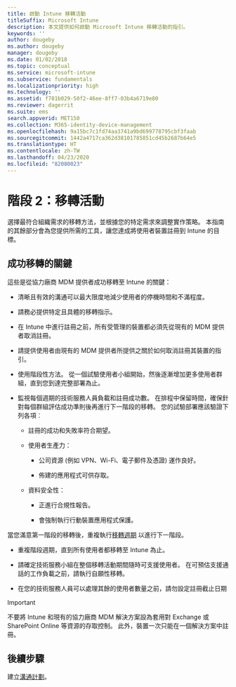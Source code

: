 ```yaml
---
title: 啟動 Intune 移轉活動
titleSuffix: Microsoft Intune
description: 本文提供如何啟動 Microsoft Intune 移轉活動的指引。
keywords: ''
author: dougeby
ms.author: dougeby
manager: dougeby
ms.date: 01/02/2018
ms.topic: conceptual
ms.service: microsoft-intune
ms.subservice: fundamentals
ms.localizationpriority: high
ms.technology: ''
ms.assetid: f781b029-50f2-46ee-8ff7-03b4a6719e80
ms.reviewer: dagerrit
ms.suite: ems
search.appverid: MET150
ms.collection: M365-identity-device-management
ms.openlocfilehash: 9a15bc7c1fd74aa3741a9bd699778795cbf3faab
ms.sourcegitcommit: 1442a4717ca362d38101785851cd45b2687b64e5
ms.translationtype: HT
ms.contentlocale: zh-TW
ms.lasthandoff: 04/23/2020
ms.locfileid: "82080023"
---
```

# <a name="phase-2-migration-campaign"></a>階段 2：移轉活動

選擇最符合組織需求的移轉方法，並根據您的特定需求來調整實作策略。 本指南的其餘部分會為您提供所需的工具，讓您達成將使用者裝置註冊到 Intune 的目標。

## <a name="keys-to-a-successful-migration"></a>成功移轉的關鍵

這些是從協力廠商 MDM 提供者成功移轉至 Intune 的關鍵：

- 清晰且有效的溝通可以最大限度地減少使用者的停機時間和不滿程度。

- 請務必提供特定且具體的移轉指示。

- 在 Intune 中進行註冊之前，所有受管理的裝置都必須先從現有的 MDM 提供者取消註冊。

- 請提供使用者由現有的 MDM 提供者所提供之關於如何取消註冊其裝置的指引。

- 使用階段性方法。 從一個試驗使用者小組開始，然後逐漸增加更多使用者群組，直到您到達完整部署為止。

- 監視每個週期的技術服務人員負載和註冊成功數。 在排程中保留時間，確保針對每個群組評估成功準則後再進行下一階段的移轉。 您的試驗部署應該驗證下列各項︰

  - 註冊的成功和失敗率符合期望。

  - 使用者生產力：

    - 公司資源 (例如 VPN、Wi-Fi、電子郵件及憑證) 運作良好。

    - 佈建的應用程式可供存取。

  - 資料安全性：

    - 正進行合規性報告。

    - 會強制執行行動裝置應用程式保護。

當您滿意第一階段的移轉後，重複執行[移轉週期](migration-guide-cycle.md) 以進行下一階段。

- 重複階段週期，直到所有使用者都移轉至 Intune 為止。

- 請確定技術服務小組在整個移轉活動期間隨時可支援使用者。 在可預估支援通話的工作負載之前，請執行自願性移轉。

- 在您的技術服務人員可以處理其餘的使用者數量之前，請勿設定註冊截止日期

> [!IMPORTANT]
> 不要將 Intune 和現有的協力廠商 MDM 解決方案設為套用對 Exchange 或 SharePoint Online 等資源的存取控制。 此外，裝置一次只能在一個解決方案中註冊。

## <a name="next-steps"></a>後續步驟

建立[溝通計劃](migration-guide-communication-plan.md)。
